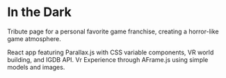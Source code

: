 <h1>In the Dark</h1>

Tribute page for a personal favorite game franchise, creating a horror-like game atmosphere.

React app featuring Parallax.js with CSS variable components, VR world building, and IGDB API.
Vr Experience through AFrame.js using simple models and images.